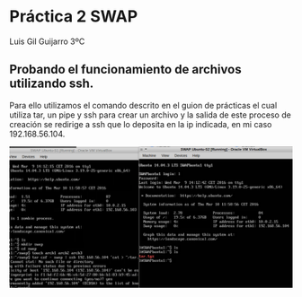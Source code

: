 # Práctica 2 SWAP
Luis Gil Guijarro 3ºC

## Probando el funcionamiento de archivos utilizando ssh.

Para ello utilizamos el comando descrito en el guion de prácticas el cual utiliza tar, un pipe y ssh para crear un archivo y la salida de este proceso de creación se redirige a ssh que lo deposita en la ip indicada, en mi caso 192.168.56.104.

![img](https://github.com/LuisGi93/swap2016/blob/master/practica2/imagenes/tar.png)

